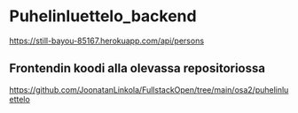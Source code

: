 # Puhelinluettelo_backend

https://still-bayou-85167.herokuapp.com/api/persons

## Frontendin koodi alla olevassa repositoriossa

https://github.com/JoonatanLinkola/FullstackOpen/tree/main/osa2/puhelinluettelo